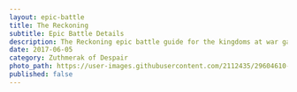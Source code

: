 ```yaml
---
layout: epic-battle
title: The Reckoning
subtitle: Epic Battle Details
description: The Reckoning epic battle guide for the kingdoms at war game
date: 2017-06-05
category: Zuthmerak of Despair
photo_path: https://user-images.githubusercontent.com/2112435/29604610-471b689c-87a5-11e7-8ad0-3d772db8852d.png
published: false
---
```


